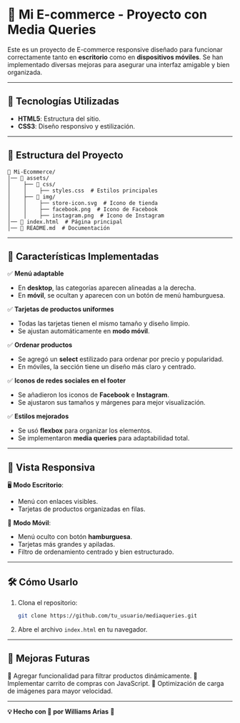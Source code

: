 # 📌 Mi E-commerce - Proyecto con Media Queries

Este es un proyecto de E-commerce responsive diseñado para funcionar correctamente tanto en **escritorio** como en **dispositivos móviles**. Se han implementado diversas mejoras para asegurar una interfaz amigable y bien organizada.

---

## 🚀 Tecnologías Utilizadas
- **HTML5**: Estructura del sitio.
- **CSS3**: Diseño responsivo y estilización.
---

## 📂 Estructura del Proyecto

```
📁 Mi-Ecommerce/
│── 📁 assets/
│    ├── 📁 css/
│    │    ├── styles.css  # Estilos principales
│    ├── 📁 img/
│    │    ├── store-icon.svg  # Icono de tienda
│    │    ├── facebook.png  # Icono de Facebook
│    │    ├── instagram.png  # Icono de Instagram
│── 📄 index.html  # Página principal
│── 📄 README.md  # Documentación
```

---

## 📌 Características Implementadas

✅ **Menú adaptable**
   - En **desktop**, las categorías aparecen alineadas a la derecha.
   - En **móvil**, se ocultan y aparecen con un botón de menú hamburguesa.

✅ **Tarjetas de productos uniformes**
   - Todas las tarjetas tienen el mismo tamaño y diseño limpio.
   - Se ajustan automáticamente en **modo móvil**.

✅ **Ordenar productos**
   - Se agregó un **select** estilizado para ordenar por precio y popularidad.
   - En móviles, la sección tiene un diseño más claro y centrado.

✅ **Iconos de redes sociales en el footer**
   - Se añadieron los iconos de **Facebook** e **Instagram**.
   - Se ajustaron sus tamaños y márgenes para mejor visualización.

✅ **Estilos mejorados**
   - Se usó **flexbox** para organizar los elementos.
   - Se implementaron **media queries** para adaptabilidad total.

---

## 📲 Vista Responsiva

🖥 **Modo Escritorio**: 
- Menú con enlaces visibles.
- Tarjetas de productos organizadas en filas.

📱 **Modo Móvil**:
- Menú oculto con botón **hamburguesa**.
- Tarjetas más grandes y apiladas.
- Filtro de ordenamiento centrado y bien estructurado.

---

## 🛠 Cómo Usarlo
1. Clona el repositorio:
   ```bash
   git clone https://github.com/tu_usuario/mediaqueries.git
   ```
2. Abre el archivo `index.html` en tu navegador.

---

## 📌 Mejoras Futuras
🔹 Agregar funcionalidad para filtrar productos dinámicamente.
🔹 Implementar carrito de compras con JavaScript.
🔹 Optimización de carga de imágenes para mayor velocidad.

---

**💡 Hecho con 💙 por Williams Arias** 🚀